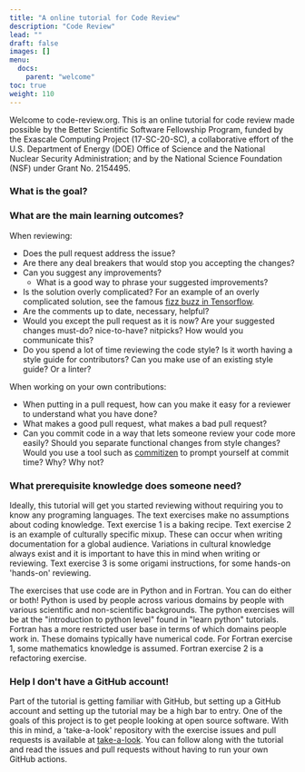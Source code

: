 ```yaml
---
title: "A online tutorial for Code Review"
description: "Code Review"
lead: ""
draft: false
images: []
menu:
  docs:
    parent: "welcome"
toc: true
weight: 110
---
```


Welcome to code-review.org. This is an online tutorial for code review made possible by the Better Scientific Software Fellowship
Program, funded by the Exascale Computing Project (17-SC-20-SC), a collaborative effort of the U.S. Department of Energy (DOE) Office of
Science and the National Nuclear Security Administration; and by the National Science Foundation (NSF) under Grant No. 2154495.

### What is the goal?


### What are the main learning outcomes?

When reviewing:  

* Does the pull request address the issue?
* Are there any deal breakers that would stop you accepting the changes?
* Can you suggest any improvements?
   * What is a good way to phrase your suggested improvements?
* Is the solution overly complicated? For an example of an overly complicated solution, see the famous [fizz buzz in Tensorflow](https://joelgrus.com/2016/05/23/fizz-buzz-in-tensorflow/).
* Are the comments up to date, necessary, helpful?
* Would you except the pull request as it is now? Are your suggested changes must-do? nice-to-have? nitpicks? How would you communicate this?
* Do you spend a lot of time reviewing the code style?  Is it worth having a style guide for contributors? Can you make use of an existing style guide? Or a linter?

When working on your own contributions:  

* When putting in a pull request, how can you make it easy for a reviewer to understand what you have done?
* What makes a good pull request, what makes a bad pull request?
* Can you commit code in a way that lets someone review your code more easily?  Should you separate functional changes from style changes?
Would you use a tool such as [commitizen](http://commitizen.github.io/cz-cli/) to prompt yourself at commit time? Why? Why not?

### What prerequisite knowledge does someone need?

Ideally, this tutorial will get you started reviewing without requiring you to know any programing languages. 
The text exercises make no assumptions about coding knowledge. Text exercise 1 is a baking recipe. 
Text exercise 2 is an example of culturally specific mixup. These can occur when writing documentation for a global audience.
Variations in cultural knowledge always exist and it is important to have this in mind when writing or reviewing.
Text exercise 3 is some origami instructions, for some hands-on 'hands-on' reviewing.

The exercises that use code are in Python and in Fortran. You can do either or both!
Python is used by people across various domains by people with various scientific and non-scientific backgrounds.  The python exercises 
will be at the "introduction to python level" found in "learn python" tutorials. 
Fortran has a more restricted user base in terms of which domains people work in. These domains typically have numerical code. For Fortran
exercise 1, some mathematics knowledge is assumed. Fortran exercise 2 is a refactoring exercise.

### Help I don't have a GitHub account!

Part of the tutorial is getting familiar with GitHub, but setting up a GitHub account and setting up the tutorial may be a high bar to entry. 
One of the goals of this project is to get people looking at open source software. With this in mind, a 'take-a-look' repository with the 
exercise issues and pull requests is available at [take-a-look](https://github.com/scientific-software-reviewers/tutorial-take-a-look).
You can follow along with the tutorial and read the issues and pull requests without having to run your own GitHub actions. 

